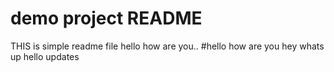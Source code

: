 # demo project README 
THIS is simple readme file
hello how are you..
#hello how are you
hey whats up
hello
updates